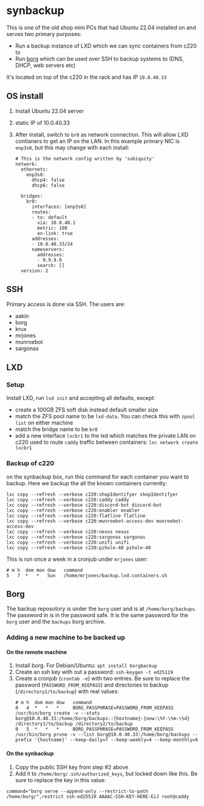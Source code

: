 # synbackup

This is one of the old shop mini PCs that had Ubuntu 22.04 installed on and serves two primary purposes:

* Run a backup instance of LXD which we can sync containers from c220 to 
* Run [borg](https://borgbackup.readthedocs.io) which can be used over SSH to backup systems to (DNS, DHCP, web servers etc)

It's located on top of the c220 in the rack and has IP `10.0.40.33`

## OS install

1. Install Ubuntu 22.04 server
2. static IP of 10.0.40.33
3. After install, switch to `br0` as network connection.  This will allow LXD contianers to get an IP on the LAN.  In this example primary NIC is `enp3s0`, but this may change with each install:

   ```
   # This is the network config written by 'subiquity'
   network:
     ethernets:
       enp3s0:
         dhcp4: false 
         dhcp6: false 

     bridges:
       br0:
         interfaces: [enp3s0]
         routes:
         - to: default
           via: 10.0.40.1
           metric: 100
           on-link: true
         addresses:
         - 10.0.40.33/24
         nameservers:
           addresses:
           - 9.9.9.9
           search: []
     version: 2  
   ```

## SSH

Primary access is done via SSH. The users are:

* aakin  
* borg  
* krux  
* mrjones  
* munroebot  
* sargonas

## LXD

### Setup

Install LXD, run `lxd init` and accepting all defaults, except:

* create a 100GB ZFS soft disk instead default smaller size
* match the ZFS pool name to be `lxd-data`.  You can check this with `zpool list` on either machine
* match the bridge name to be `br0`
* add a new interface `lxcbr1` to the lxd which matches  the private LAN on c220 used to route `caddy` traffic between containers: `lxc network create lxcbr1`

### Backup of c220

on the synbackup box, run this command for each container you want to backup. Here we backup the all the known containers currently:

```
lxc copy --refresh --verbose c220:shopIdentifyer shopIdentifyer
lxc copy --refresh --verbose c220:caddy caddy
lxc copy --refresh --verbose c220:discord-bot discord-bot
lxc copy --refresh --verbose c220:enabler enabler
lxc copy --refresh --verbose c220:flatline flatline
lxc copy --refresh --verbose c220:munroebot-access-dev munroebot-access-dev
lxc copy --refresh --verbose c220:nexus nexus
lxc copy --refresh --verbose c220:sargonas sargonas
lxc copy --refresh --verbose c220:unifi unifi
lxc copy --refresh --verbose c220:pihole-40 pihole-40
```

This is run once a week in a cronjub under `mrjones` user:

```
# m h  dom mon dow   command
5   7  *   *   Sun   /home/mrjones/backup.lxd.containers.sh
```

## Borg

The backup reposotory is under the `borg` user and is at `/home/borg/backups`.  The password in is in the password safe.  It is the same password for the `borg` user and the `backups` borg archive.

### Adding a new machine to be backed up

#### On the remote machine

1. Install borg.  For Debian/Ubuntu: `apt install borgbackup`
2. Create an ssh key with out a password: `ssh-keygen -t ed25119`
3. Create a cronjob (`crontab -e`) with two entries. Be sure to replace the password (`PASSWORD_FROM_KEEPASS`) and directories to backup (`/directory1/to/backup`) with real values:
   ```
   # m h  dom mon dow   command
   0   4  *   *   *     BORG_PASSPHRASE=PASSWORD_FROM_KEEPASS /usr/bin/borg create -v --stats borg@10.0.40.33:/home/borg/backups::{hostname}-{now:\%Y-\%m-\%d}  /directory1/to/backup /directory2/to/backup
   0   5  *   *   *     BORG_PASSPHRASE=PASSWORD_FROM_KEEPASS /usr/bin/borg prune -v --list borg@10.0.40.33:/home/borg/backups --prefix '{hostname}' --keep-daily=7 --keep-weekly=4 --keep-monthly=6
   ```
   
#### On the synbackup

1. Copy the public SSH key from step #2 above
2. Add it to `/home/borg/.ssh/authorized_keys`, but locked down like this.  Be sure to replace the key in this value:
  ```
  command="borg serve --append-only --restrict-to-path /home/borg/",restrict ssh-ed25519 AAAAC-SSH-KEY-HERE-EiJ root@caddy
  ```
